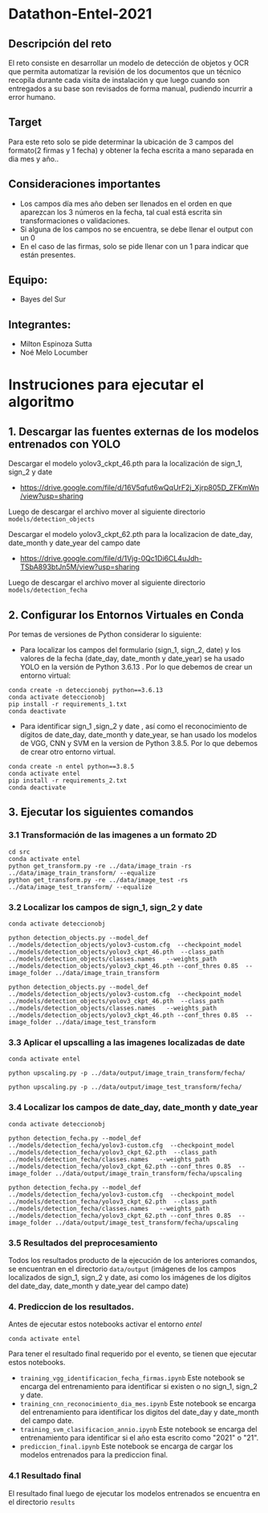 # Datathon-Entel-2021
## Descripción del reto
El reto consiste en desarrollar un modelo de detección de objetos y OCR que permita automatizar la revisión de los documentos que un técnico recopila durante cada visita de instalación y que luego cuando son entregados a su base son revisados de forma manual, pudiendo incurrir a error humano.

## Target
Para este reto solo se pide determinar la ubicación de 3 campos del formato(2 firmas y 1 fecha) y obtener la fecha escrita a mano separada en dia mes y año..

## Consideraciones importantes
* Los campos día mes año deben ser llenados en el orden en que aparezcan los 3 números en la fecha, tal cual está escrita sin transformaciones o validaciones.
* Si alguna de los campos no se encuentra, se debe llenar el output con un 0
* En el caso de las firmas, solo se pide llenar con un 1 para indicar que están presentes.

## Equipo: 
* Bayes del Sur
## Integrantes:
* Milton Espinoza Sutta
* Noé Melo Locumber

# Instruciones para ejecutar el algoritmo
## 1. Descargar las fuentes externas de los modelos entrenados con YOLO
Descargar el modelo yolov3_ckpt_46.pth para la localización de sign_1, sign_2 y date
* https://drive.google.com/file/d/16V5qfut6wQqUrF2j_Xjrp805D_ZFKmWn/view?usp=sharing

Luego de descargar el archivo mover al siguiente directorio `models/detection_objects`

Descargar el modelo yolov3_ckpt_62.pth para la localizacion de date_day, date_month y date_year del campo date
* https://drive.google.com/file/d/1Vjg-0Qc1Di6CL4uJdh-TSbA893btJn5M/view?usp=sharing

Luego de descargar el archivo mover al siguiente directorio `models/detection_fecha`

## 2. Configurar los Entornos Virtuales en Conda
Por temas de versiones de Python considerar lo siguiente:
- Para localizar los campos del formulario (sign_1, sign_2, date) y los valores de la fecha (date_day, date_month y date_year) se ha usado YOLO en la versión de Python 3.6.13 . Por lo que debemos de crear un entorno virtual:
```
conda create -n deteccionobj python==3.6.13
conda activate deteccionobj
pip install -r requirements_1.txt
conda deactivate
```
- Para identificar sign_1 ,sign_2 y date , así como el reconocimiento de dígitos de date_day, date_month y  date_year, se han usado los modelos de VGG, CNN y SVM en la version de Python 3.8.5. Por lo que debemos de crear otro entorno virtual.
```
conda create -n entel python==3.8.5
conda activate entel
pip install -r requirements_2.txt
conda deactivate
```

## 3. Ejecutar los siguientes comandos
### 3.1 Transformación de las imagenes a un formato 2D
```
cd src
conda activate entel
python get_transform.py -re ../data/image_train -rs ../data/image_train_transform/ --equalize
python get_transform.py -re ../data/image_test -rs ../data/image_test_transform/ --equalize
```
### 3.2 Localizar los campos de sign_1, sign_2 y date
```
conda activate deteccionobj
```
```
python detection_objects.py --model_def ../models/detection_objects/yolov3-custom.cfg  --checkpoint_model ../models/detection_objects/yolov3_ckpt_46.pth  --class_path ../models/detection_objects/classes.names   --weights_path ../models/detection_objects/yolov3_ckpt_46.pth --conf_thres 0.85  --image_folder ../data/image_train_transform
```
```
python detection_objects.py --model_def ../models/detection_objects/yolov3-custom.cfg  --checkpoint_model ../models/detection_objects/yolov3_ckpt_46.pth  --class_path ../models/detection_objects/classes.names   --weights_path ../models/detection_objects/yolov3_ckpt_46.pth --conf_thres 0.85  --image_folder ../data/image_test_transform
```
### 3.3 Aplicar el upscalling a las imagenes localizadas de date 
```
conda activate entel
```
``` 
python upscaling.py -p ../data/output/image_train_transform/fecha/
```
```
python upscaling.py -p ../data/output/image_test_transform/fecha/  
```

### 3.4 Localizar los campos de date_day, date_month y date_year
```
conda activate deteccionobj
```
```
python detection_fecha.py --model_def ../models/detection_fecha/yolov3-custom.cfg  --checkpoint_model ../models/detection_fecha/yolov3_ckpt_62.pth  --class_path ../models/detection_fecha/classes.names   --weights_path ../models/detection_fecha/yolov3_ckpt_62.pth --conf_thres 0.85  --image_folder ../data/output/image_train_transform/fecha/upscaling 
```
```
python detection_fecha.py --model_def ../models/detection_fecha/yolov3-custom.cfg  --checkpoint_model ../models/detection_fecha/yolov3_ckpt_62.pth  --class_path ../models/detection_fecha/classes.names   --weights_path ../models/detection_fecha/yolov3_ckpt_62.pth --conf_thres 0.85  --image_folder ../data/output/image_test_transform/fecha/upscaling  
```
### 3.5 Resultados del preprocesamiento
Todos los resultados producto de la ejecución de los anteriores comandos, se encuentran en el directorio  `data/output` (imágenes de los campos localizados de sign_1, sign_2 y date, asi como los imágenes de los dígitos del date_day, date_month y date_year del campo date) 

### 4. Prediccion de los resultados.
Antes de ejecutar estos notebooks activar el entorno *entel*
```
conda activate entel
```
Para tener el resultado final requerido por el evento, se tienen que ejecutar estos notebooks.
* `training_vgg_identificacion_fecha_firmas.ipynb`
Este notebook se encarga del entrenamiento para identificar si  existen o no sign_1, sign_2 y date.
* `training_cnn_reconocimiento_dia_mes.ipynb`
Este notebook se encarga del entrenamiento para identificar los digitos del date_day y date_month del campo date.
* `training_svm_clasificacion_annio.ipynb`
Este notebook se encarga del entrenamiento para identificar si el año esta escrito como "2021" o "21".
* `prediccion_final.ipynb`
Este notebook se encarga de cargar los modelos entrenados para la prediccion final.

### 4.1 Resultado final
El resultado final luego de ejecutar los modelos entrenados se encuentra en el directorio  `results`
